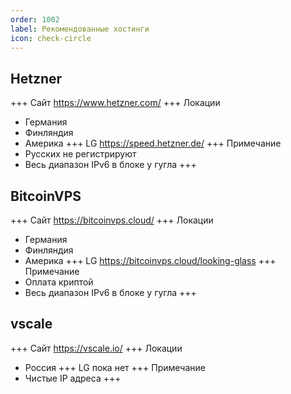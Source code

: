 ```yaml
---
order: 1002
label: Рекомендованные хостинги
icon: check-circle
---
```


## Hetzner
+++ Сайт
https://www.hetzner.com/
+++ Локации
- Германия
- Финляндия
- Америка
+++ LG
https://speed.hetzner.de/
+++ Примечание
- Русских не регистрируют
- Весь диапазон IPv6 в блоке у гугла
+++

## BitcoinVPS
+++ Сайт
https://bitcoinvps.cloud/
+++ Локации
- Германия
- Финляндия
- Америка
+++ LG
https://bitcoinvps.cloud/looking-glass
+++ Примечание
- Оплата криптой
- Весь диапазон IPv6 в блоке у гугла
+++

## vscale
+++ Сайт
https://vscale.io/
+++ Локации
- Россия
+++ LG
пока нет
+++ Примечание
- Чистые IP адреса
+++

